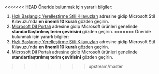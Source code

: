 <<<<<<< HEAD
Öneride bulunmak için yararlı bilgiler:
1. [Hızlı Başlangıç Yerelleştirme Stili Kılavuzları](https://docs.microsoft.com/globalization/localization/styleguides) adresine gidip Microsoft Stil Kılavuzu'nda **en önemli 10 kuralı** gözden geçirin.
2. [Microsoft Dil Portalı](https://www.microsoft.com/language) adresine gidip Microsoft ürünleri genelinde **standartlaştırılmış terim çevirisini** gözden geçirin.
=======
Öneride bulunmak için yararlı bilgiler:
1. [Hızlı Başlangıç Yerelleştirme Stili Kılavuzları](https://docs.microsoft.com/globalization/localization/styleguides) adresine gidip Microsoft Stil Kılavuzu'nda **en önemli 10 kuralı** gözden geçirin.
2. [Microsoft Dil Portalı](https://www.microsoft.com/language) adresine gidip Microsoft ürünleri genelinde **standartlaştırılmış terim çevirisini** gözden geçirin.
>>>>>>> upstream/master
